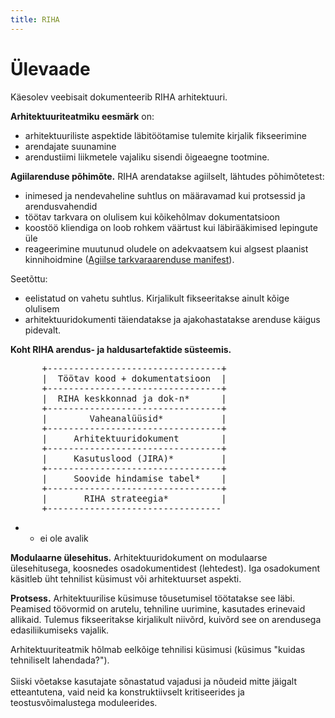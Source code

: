 ```yaml
---
title: RIHA
---
```


# Ülevaade

Käesolev veebisait dokumenteerib RIHA arhitektuuri.

__Arhitektuuriteatmiku eesmärk__ on:
- arhitektuuriliste aspektide läbitöötamise tulemite kirjalik fikseerimine
- arendajate suunamine
- arendustiimi liikmetele vajaliku sisendi õigeaegne tootmine.

__Agiilarenduse põhimõte.__ RIHA arendatakse agiilselt, lähtudes põhimõtetest:
- inimesed ja nendevaheline suhtlus on määravamad kui protsessid ja arendusvahendid
- töötav tarkvara on olulisem kui kõikehõlmav dokumentatsioon
- koostöö kliendiga on loob rohkem väärtust kui läbirääkimised lepingute üle
- reageerimine muutunud oludele on adekvaatsem kui algsest plaanist kinnihoidmine ([Agiilse tarkvaraarenduse manifest](http://agilemanifesto.org/iso/et/manifesto.html)).

Seetõttu:
- eelistatud on vahetu suhtlus. Kirjalikult fikseeritakse ainult kõige olulisem
- arhitektuuridokumenti täiendatakse ja ajakohastatakse arenduse käigus pidevalt.

__Koht RIHA arendus- ja haldusartefaktide süsteemis.__

<pre>
      +---------------------------------+
      |  Töötav kood + dokumentatsioon  |
      +---------------------------------+
      |  RIHA keskkonnad ja dok-n*      |
      +---------------------------------+
      |        Vaheanalüüsid*           |
      +---------------------------------+
      |     Arhitektuuridokument        |
      +---------------------------------+
      |     Kasutuslood (JIRA)*         |
      +---------------------------------+
      |     Soovide hindamise tabel*    |
      +---------------------------------+
      |       RIHA strateegia*          |
      +---------------------------------  
</pre>  

* - ei ole avalik

__Modulaarne ülesehitus.__ Arhitektuuridokument on modulaarse ülesehitusega, koosnedes osadokumentidest (lehtedest). Iga osadokument käsitleb üht tehnilist küsimust või arhitektuurset aspekti. 

__Protsess.__ Arhitektuurilise küsimuse tõusetumisel töötatakse see läbi. Peamised töövormid on arutelu, tehniline uurimine, kasutades erinevaid allikaid. Tulemus fikseeritakse kirjalikult niivõrd, kuivõrd see on arendusega edasiliikumiseks vajalik. 

<p class='rem'> Arhitektuuriteatmik hõlmab eelkõige tehnilisi küsimusi (küsimus "kuidas tehniliselt lahendada?").<br>
<br>
Siiski võetakse kasutajate sõnastatud vajadusi ja nõudeid mitte jäigalt etteantutena, vaid neid ka konstruktiivselt kritiseerides ja teostusvõimalustega moduleerides.</p> 





